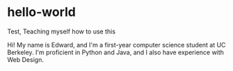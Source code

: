 # hello-world
Test, Teaching myself how to use this

Hi! My name is Edward, and I'm a first-year computer science student at UC Berkeley.
I'm proficient in Python and Java, and I also have experience with Web Design.
